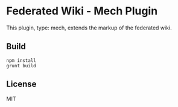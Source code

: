 # Federated Wiki - Mech Plugin

This plugin, type: mech, extends the markup of the federated wiki.

## Build

    npm install
    grunt build

## License

MIT

